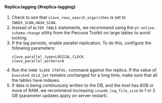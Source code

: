 #### Replica lagging {#replica-lagging}

1. Check to see that `slave_rows_search_algorithms` is set to `INDEX_SCAN,HASH_SCAN`.
1. Instead of `ALTER TABLE` statements, we recommend using the `pt-online-schema-change` utility from the Percona Toolkit on large tables to avoid locking.
1. If the lag persists, enable parallel replication. To do this, configure the following parameters:
   ```
   slave_parallel_type=LOGICAL_CLOCK
   slave_parallel_workers=8
   ```
1. Run the `SHOW SLAVE STATUS;` command against the replica. If the value of `Executed_Gtid_Set` remains unchanged for a long time, make sure that all the tables have indexes.
1. If data is being continuously written to the DB, and the host has 8GB or more of RAM, we recommend increasing `innodb_log_file_size` to 1 or 2 GB (parameter updates apply on server restart).
